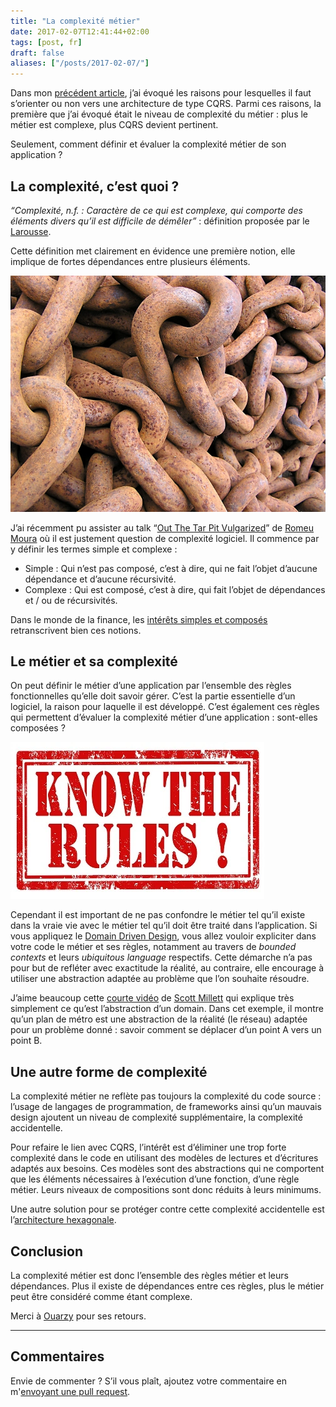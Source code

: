```yaml
---
title: "La complexité métier"
date: 2017-02-07T12:41:44+02:00
tags: [post, fr]
draft: false
aliases: ["/posts/2017-02-07/"]
---
```


Dans mon [précédent article](/posts/2016-12-20/), j’ai évoqué les raisons pour lesquelles il faut s’orienter ou non vers une architecture de type CQRS. Parmi ces raisons, la première que j’ai évoqué était le niveau de complexité du métier&nbsp;: plus le métier est complexe, plus CQRS devient pertinent.

Seulement, comment définir et évaluer la complexité métier de son application&nbsp;?

## La complexité, c’est quoi&nbsp;?

*“Complexité, n.f.&nbsp;: Caractère de ce qui est complexe, qui comporte des éléments divers qu’il est difficile de démêler”*&nbsp;: définition proposée par le [Larousse](http://www.larousse.fr/dictionnaires/francais/complexit%C3%A9/17700).

Cette définition met clairement en évidence une première notion, elle implique de fortes dépendances entre plusieurs éléments.

![Chaines](1.png)

J’ai récemment pu assister au talk “[Out The Tar Pit Vulgarized](https://www.youtube.com/watch?v=RugUTW-BPuE)” de [Romeu Moura](https://twitter.com/malk_zameth) où il est justement question de complexité logiciel. Il commence par y définir les termes simple et complexe&nbsp;:

- Simple&nbsp;: Qui n’est pas composé, c’est à dire, qui ne fait l’objet d’aucune dépendance et d’aucune récursivité.
- Complexe&nbsp;: Qui est composé, c’est à dire, qui fait l’objet de dépendances et / ou de récursivités.

Dans le monde de la finance, les [intérêts simples et composés](http://www.mathematiquesfaciles.com/interets-simples-et-composes_2_109876.htm) retranscrivent bien ces notions.

## Le métier et sa complexité

On peut définir le métier d’une application par l’ensemble des règles fonctionnelles qu’elle doit savoir gérer. C’est la partie essentielle d’un logiciel, la raison pour laquelle il est développé. C’est également ces règles qui permettent d’évaluer la complexité métier d’une application&nbsp;: sont-elles composées&nbsp;?

![Tampon "Know The Rules"](2.png)

Cependant il est important de ne pas confondre le métier tel qu’il existe dans la vraie vie avec le métier tel qu’il doit être traité dans l’application. Si vous appliquez le [Domain Driven Design](https://en.wikipedia.org/wiki/Domain-driven_design), vous allez vouloir expliciter dans votre code le métier et ses règles, notamment au travers de *bounded contexts* et leurs *ubiquitous language* respectifs. Cette démarche n’a pas pour but de refléter avec exactitude la réalité, au contraire, elle encourage à utiliser une abstraction adaptée au problème que l’on souhaite résoudre.

J’aime beaucoup cette [courte vidéo](https://www.youtube.com/watch?v=iD_Vv3faUcQ&app) de [Scott Millett](https://twitter.com/ScottMillett) qui explique très simplement ce qu’est l’abstraction d’un domain. Dans cet exemple, il montre qu’un plan de métro est une abstraction de la réalité (le réseau) adaptée pour un problème donné&nbsp;: savoir comment se déplacer d’un point A vers un point B.

## Une autre forme de complexité

La complexité métier ne reflète pas toujours la complexité du code source&nbsp;: l’usage de langages de programmation, de frameworks ainsi qu’un mauvais design ajoutent un niveau de complexité supplémentaire, la complexité accidentelle.

Pour refaire le lien avec CQRS, l’intérêt est d’éliminer une trop forte complexité dans le code en utilisant des modèles de lectures et d’écritures adaptés aux besoins. Ces modèles sont des abstractions qui ne comportent que les éléments nécessaires à l’exécution d’une fonction, d’une règle métier. Leurs niveaux de compositions sont donc réduits à leurs minimums.

Une autre solution pour se protéger contre cette complexité accidentelle est l’[architecture hexagonale](http://blog.xebia.fr/2016/03/16/perennisez-votre-metier-avec-larchitecture-hexagonale/).

## Conclusion

La complexité métier est donc l’ensemble des règles métier et leurs dépendances. Plus il existe de dépendances entre ces règles, plus le métier peut être considéré comme étant complexe.

Merci à [Ouarzy](https://twitter.com/Ouarzy) pour ses retours.

---

## Commentaires

<!--Ajoutez votre commentaire ici-->

Envie de commenter ? S’il vous plaît, ajoutez votre commentaire en m'[envoyant une pull request](https://github.com/RomainTrm/Blog?tab=readme-ov-file#how-to-comment).
